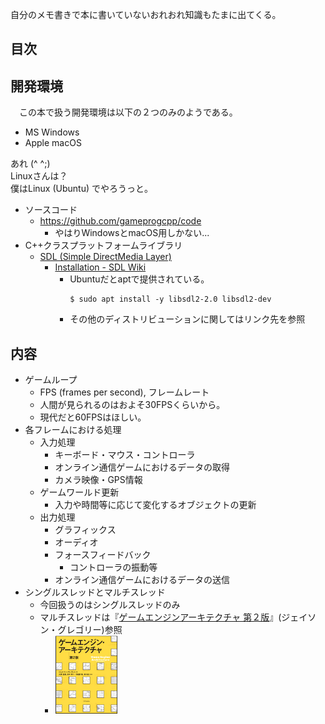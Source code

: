自分のメモ書きで本に書いていないおれおれ知識もたまに出てくる。

## 目次

## 開発環境
　この本で扱う開発環境は以下の２つのみのようである。
 
- MS Windows
- Apple macOS

あれ (^ ^;)<br>
Linuxさんは？<br>
僕はLinux (Ubuntu) でやろうっと。


- ソースコード
  - https://github.com/gameprogcpp/code
    - やはりWindowsとmacOS用しかない...
- C++クラスプラットフォームライブラリ
  - [SDL (Simple DirectMedia Layer)](https://www.libsdl.org/)
    - [Installation - SDL Wiki](http://wiki.libsdl.org/Installation)
      - Ubuntuだとaptで提供されている。
        ```
        $ sudo apt install -y libsdl2-2.0 libsdl2-dev
        ```
      - その他のディストリビューションに関してはリンク先を参照


## 内容
- ゲームループ
  - FPS (frames per second), フレームレート
  - 人間が見られるのはおよそ30FPSくらいから。
  - 現代だと60FPSはほしい。
- 各フレームにおける処理
  - 入力処理
    - キーボード・マウス・コントローラ
    - オンライン通信ゲームにおけるデータの取得
    - カメラ映像・GPS情報
  - ゲームワールド更新
    - 入力や時間等に応じて変化するオブジェクトの更新
  - 出力処理
    - グラフィックス
    - オーディオ
    - フォースフィードバック
      - コントローラの振動等
    - オンライン通信ゲームにおけるデータの送信
- シングルスレッドとマルチスレッド
  - 今回扱うのはシングルスレッドのみ
  - マルチスレッドは『[ゲームエンジンアーキテクチャ 第２版](https://www.sbcr.jp/products/4797377484.html)』(ジェイソン・グレゴリー)参照
    - [<img width="100px" src="/img/20150328_ゲームエンジンアーキテクチャ第２版.png" alt="">](https://www.sbcr.jp/products/4797377484.html)



